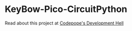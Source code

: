 # KeyBow-Pico-CircuitPython

Read about this project at [Codepope's Development Hell](https://codepope.dev/post/revamping-pi-keybow-into-pico-keybow/)

